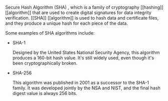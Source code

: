 Secure Hash Algorithm (SHA) , which is a family of cryptography [[hashing]] [[algorithm]] that are used to create digital signatures for data integrity verification. [[SHA]] [[algorithm]] is used to hash data and certificate files, and they produce a unique hash for each piece of the data.

Some examples of SHA algorithms include: 

- SHA-1
    
    Designed by the United States National Security Agency, this algorithm produces a 160-bit hash value. It's still widely used, even though it's been cryptographically broken. 
    
- SHA-256
    
    This algorithm was published in 2001 as a successor to the SHA-1 family. It was developed jointly by the NSA and NIST, and the final hash digest value is always 256 bits.